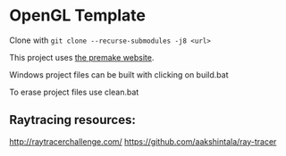 # OpenGL Template

Clone with `git clone --recurse-submodules -j8 <url>`

This project uses [the premake website](https://premake.github.io).

Windows project files can be built with clicking on build.bat

To erase project files use clean.bat

## Raytracing resources:
http://raytracerchallenge.com/
https://github.com/aakshintala/ray-tracer
